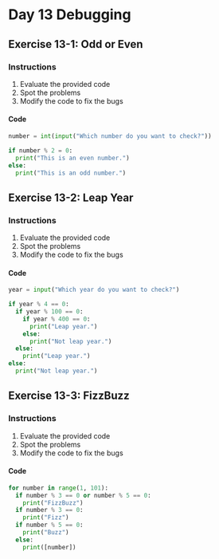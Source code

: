 # Day 13 Debugging

## Exercise 13-1: Odd or Even

### Instructions

1. Evaluate the provided code
2. Spot the problems
3. Modify the code to fix the bugs

#### Code

```python
number = int(input("Which number do you want to check?"))

if number % 2 = 0:
  print("This is an even number.")
else:
  print("This is an odd number.")
```

## Exercise 13-2: Leap Year

### Instructions

1. Evaluate the provided code
2. Spot the problems
3. Modify the code to fix the bugs

#### Code

```python
year = input("Which year do you want to check?")

if year % 4 == 0:
  if year % 100 == 0:
    if year % 400 == 0:
      print("Leap year.")
    else:
      print("Not leap year.")
  else:
    print("Leap year.")
else:
  print("Not leap year.")
```

## Exercise 13-3: FizzBuzz

### Instructions

1. Evaluate the provided code
2. Spot the problems
3. Modify the code to fix the bugs

#### Code

```python
for number in range(1, 101):
  if number % 3 == 0 or number % 5 == 0:
    print("FizzBuzz")
  if number % 3 == 0:
    print("Fizz")
  if number % 5 == 0:
    print("Buzz")
  else:
    print([number])
```
